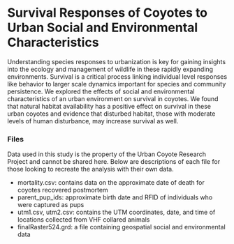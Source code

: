 # Survival Responses of Coyotes to Urban Social and Environmental Characteristics

Understanding species responses to urbanization is key for gaining insights into 
the ecology and management of wildlife in these rapidly expanding environments. 
Survival is a critical process linking individual level responses like behavior 
to larger scale dynamics important for species and community persistence. We 
explored the effects of social and environmental characteristics of an urban environment on survival in coyotes. We found that natural habitat availability has a positive effect on survival in these urban coyotes and evidence that disturbed habitat, those with moderate levels of human disturbance, may increase survival as well. 

### Files
Data used in this study is the property of the Urban Coyote Research Project
and cannot be shared here. Below are descriptions of each file for those
looking to recreate the analysis with their own data.

* mortality.csv: contains data on the approximate date of death for coyotes 
recovered postmortem
* parent_pup_ids: approximate birth date and RFID of individuals who were 
captured as pups
* utm1.csv, utm2.csv: contains the UTM coordinates, date, and time of locations
collected from VHF collared animals
* finalRaster524.grd: a file containing geospatial social and environmental data
